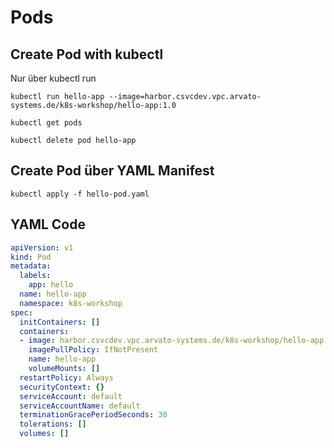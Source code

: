 # Pods

## Create Pod with kubectl

Nur über kubectl run

    kubectl run hello-app --image=harbor.csvcdev.vpc.arvato-systems.de/k8s-workshop/hello-app:1.0

    kubectl get pods

    kubectl delete pod hello-app

## Create Pod über YAML Manifest

    kubectl apply -f hello-pod.yaml
## YAML Code

```yaml
apiVersion: v1
kind: Pod
metadata:
  labels:
    app: hello
  name: hello-app
  namespace: k8s-workshop
spec:
  initContainers: []
  containers:
  - image: harbor.csvcdev.vpc.arvato-systems.de/k8s-workshop/hello-app:1.0
    imagePullPolicy: IfNotPresent
    name: hello-app
    volumeMounts: []  
  restartPolicy: Always
  securityContext: {}
  serviceAccount: default
  serviceAccountName: default
  terminationGracePeriodSeconds: 30
  tolerations: []
  volumes: []
```